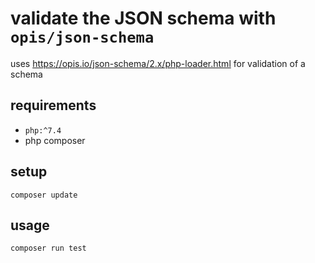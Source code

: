 # validate the JSON schema with `opis/json-schema`

uses https://opis.io/json-schema/2.x/php-loader.html
for validation of a schema

## requirements

* `php:^7.4`
* php composer

## setup

```shell
composer update
```

## usage

```shell
composer run test
```